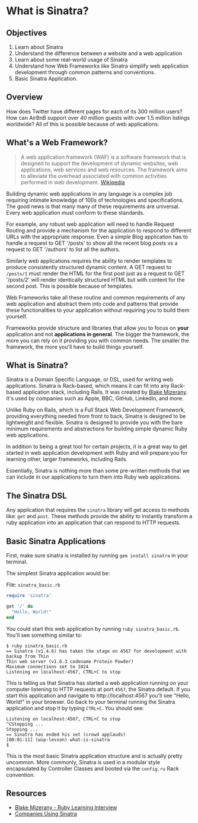 # What is Sinatra?

## Objectives

1. Learn about Sinatra
2. Understand the difference between a website and a web application
3. Learn about some real-world usage of Sinatra
4. Understand how Web Frameworks like Sinatra simplify web application development through common patterns and conventions.
5. Basic Sinatra Application.


## Overview

How does Twitter have different pages for each of its 300 million users? How can AirBnB support over 40 million guests with over 1.5 million listings worldwide? All of this is possible because of web applications.

## What's a Web Framework?

> A web application framework (WAF) is a software framework that is designed to support the development of dynamic websites, web applications, web services and web resources. The framework aims to alleviate the overhead associated with common activities performed in web development. [Wikipedia](https://en.wikipedia.org/wiki/Web_application_framework)

Building dynamic web applications in any language is a complex job requiring intimate knowledge of 100s of technologies and specifications. The good news is that many many of these requirements are universal. Every web application must conform to these standards.

For example, any robust web application will need to handle Request Routing and provide a mechanism for the application to respond to different URLs with the appropriate response. Even a simple Blog application has to handle a request to GET '/posts' to show all the recent blog posts vs a request to GET '/authors' to list all the authors.

Similarly web applications requires the ability to render templates to produce consistently structured dynamic content. A GET request to `/posts/1` must render the HTML for the first post just as a request to GET '/posts/2' will render identically structured HTML but with content for the second post. This is possible because of templates.

Web Frameworks take all these routine and common requirements of any web application and abstract them into code and patterns that provide these functionalities to your application without requiring you to build them yourself.

Frameworks provide structure and libraries that allow you to focus on **your** application and not **applications in general**. The bigger the framework, the more you can rely on it providing you with common needs. The smaller the framework, the more you'll have to build things yourself.

## What is Sinatra?

Sinatra is a Domain Specific Language, or DSL, used for writing web applications. Sinatra is Rack-based, which means it can fit into any Rack-based application stack, including Rails. It was created by [Blake Mizerany](https://github.com/bmizerany). It's used by companies such as Apple, BBC, GitHub, LinkedIn, and more.

Unlike Ruby on Rails, which is a Full Stack Web Development Framework, providing everything needed from front to back, Sinatra is designed to be lightweight and flexible.  Sinatra is designed to provide you with the bare minimum requirements and abstractions for building simple dynamic Ruby web applications.

In addition to being a great tool for certain projects, it is a great way to get started in web application development with Ruby and will prepare you for learning other, larger frameworks, including Rails.

Essentially, Sinatra is nothing more than some pre-written methods that we can include in our applications to turn them into Ruby web applications.

## The Sinatra DSL

Any application that requires the `sinatra` library will get access to methods like: `get` and `post`. These methods provide the ability to instantly transform a ruby application into an application that can respond to HTTP requests.

## Basic Sinatra Applications

First, make sure sinatra is installed by running `gem install sinatra` in your terminal.

The simplest Sinatra application would be:

File: `sinatra_basic.rb`
```ruby
require 'sinatra'

get '/' do
  "Hello, World!"
end
```

You could start this web application by running `ruby sinatra_basic.rb`. You'll see something similar to:

```
$ ruby sinatra_basic.rb
== Sinatra (v1.4.6) has taken the stage on 4567 for development with backup from Thin
Thin web server (v1.6.3 codename Protein Powder)
Maximum connections set to 1024
Listening on localhost:4567, CTRL+C to stop
```

This is telling us that Sinatra has started a web application running on your computer listening to HTTP requests at port `4567`, the Sinatra default. If you start this application and navigate to http://localhost:4567 you'll see "Hello, World!" in your browser. Go back to your terminal running the Sinatra application and stop it by typing `CTRL+C`. You should see:

```
Listening on localhost:4567, CTRL+C to stop
^CStopping ...
Stopping ...
== Sinatra has ended his set (crowd applauds)
[00:01:11] (wip-lesson) what-is-sinatra
$
```

This is the most basic Sinatra application structure and is actually pretty uncommon. More commonly, Sinatra is used in a modular style encapsulated by Controller Classes and booted via the `config.ru` Rack convention.

## Resources

* [Blake Mizerany - Ruby Learning Interview](http://rubylearning.com/blog/2009/08/11/blake-mizerany-how-do-i-learn-and-master-sinatra/)
* [Companies Using Sinatra](http://www.sinatrarb.com/wild.html)
